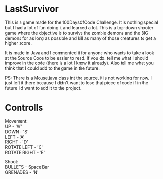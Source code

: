 # LastSurvivor

  This is a game made for the 100DaysOfCode Challenge. It is nothing special but I had a lot of fun doing it and learned a lot.
  This is a top-down shooter game where the objective is to survive the zombie demons and the BIG demons for as long as possible and kill as many of those creatures to get a higher score.

  It is made in Java and I commented it for anyone who wants to take a look at the Source Code to be easier to read. If you do, tell me what I should improve in the code (there is a lot I know it already). 
  Also tell me what you think that I could add to the game in the future.

  PS: There is a Mouse.java class int the source, it is not working for now, I just left it there because I didn't want to lose that piece of code if in the future I'd want to add it to the project.


# Controlls

  Movement:<br />
    UP - 'W'<br />
    DOWN - 'S'<br />
    LEFT - 'A'<br />
    RIGHT - 'D'<br />
    ROTATE LEFT - 'Q'<br />
    ROTATE RIGHT - 'E'<br />
  
  Shoot:<br />
    BULLETS - Space Bar<br />
    GRENADES - 'N'<br />
